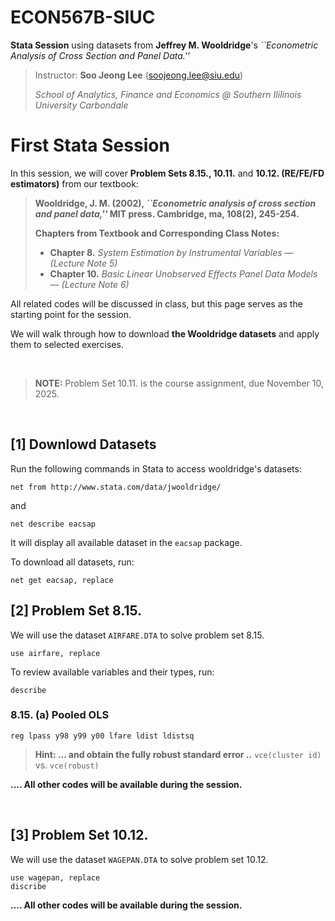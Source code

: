 # ECON567B-SIUC

**Stata Session** using datasets from __Jeffrey M. Wooldridge__'s <i>``Econometric Analysis of Cross Section and Panel Data.''</i>
>  Instructor: **Soo Jeong Lee** (soojeong.lee@siu.edu)
> 
> _School of Analytics, Finance and Economics @ Southern Ililinois University Carbondale_



# First Stata Session
In this session, we will cover __Problem Sets 8.15., 10.11.__ and __10.12. (RE/FE/FD estimators)__ from our textbook:

> **Wooldridge, J. M. (2002), <i>``Econometric analysis of cross section and panel data,''</i> MIT press. Cambridge, ma, 108(2), 245-254.**
> 
> **Chapters from Textbook and Corresponding Class Notes:**
> - **Chapter 8.** *System Estimation by Instrumental Variables* — *(Lecture Note 5)*  
> - **Chapter 10.** *Basic Linear Unobserved Effects Panel Data Models* — *(Lecture Note 6)*
>

All related codes will be discussed in class, but this page serves as the starting point for the session.

We will walk through how to download __the Wooldridge datasets__ and apply them to selected exercises.

<br>

>**NOTE:** Problem Set 10.11. is the course assignment, due November 10, 2025.

<br>

## [1] Downlowd Datasets
Run the following commands in Stata to access wooldridge's datasets:
```
net from http://www.stata.com/data/jwooldridge/
```
and
```
net describe eacsap
```
It will display all available dataset in the `eacsap` package. 

To download all datasets, run:
```
net get eacsap, replace
```

## [2] Problem Set 8.15.
We will use the dataset `AIRFARE.DTA` to solve problem set 8.15.
```
use airfare, replace
```
To review available variables and their types, run:
```
describe
```
### 8.15. (a) Pooled OLS
```
reg lpass y98 y99 y00 lfare ldist ldistsq
```

>**Hint: ... and obtain the fully robust standard error ..** `vce(cluster id)` vs. `vce(robust)`

**.... All other codes will be available during the session.**



<br>

## [3] Problem Set 10.12.
We will use the dataset `WAGEPAN.DTA` to solve problem set 10.12.

```
use wagepan, replace
discribe
```

**.... All other codes will be available during the session.**




<br>






